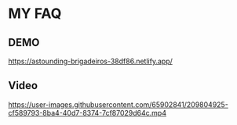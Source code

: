 # MY FAQ

## DEMO
https://astounding-brigadeiros-38df86.netlify.app/

## Video

https://user-images.githubusercontent.com/65902841/209804925-cf589793-8ba4-40d7-8374-7cf87029d64c.mp4

